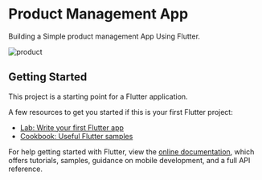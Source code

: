# Product Management App
Building a Simple product management App Using Flutter.

![product](https://user-images.githubusercontent.com/71185753/154866807-d0536f94-6ffd-48bf-963a-3a54cfbb3eff.gif)

## Getting Started

This project is a starting point for a Flutter application.

A few resources to get you started if this is your first Flutter project:

- [Lab: Write your first Flutter app](https://flutter.dev/docs/get-started/codelab)
- [Cookbook: Useful Flutter samples](https://flutter.dev/docs/cookbook)

For help getting started with Flutter, view the
[online documentation](https://flutter.dev/docs), which offers tutorials,
samples, guidance on mobile development, and a full API reference.
